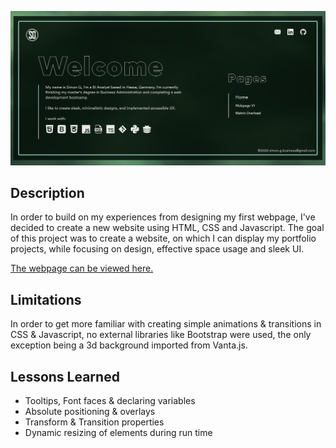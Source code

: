 [![banner](Images/Github_Banner.png)](https://simon-g1.github.io/Portfolio-Page-V2/)

## Description
In order to build on my experiences from designing my first webpage, I've decided to create a new website using HTML, CSS and Javascript.
The goal of this project was to create a website, on which I can display my portfolio projects, while focusing on design, 
effective space usage and sleek UI.<br>

[The webpage can be viewed here.](https://simon-g1.github.io/Portfolio-Page-V2/#)


## Limitations
In order to get more familiar with creating simple animations & transitions in CSS & Javascript, no external libraries like Bootstrap were used, the only
exception being a 3d background imported from Vanta.js.


## Lessons Learned 
- Tooltips, Font faces & declaring variables
- Absolute positioning & overlays
- Transform & Transition properties
- Dynamic resizing of elements during run time



